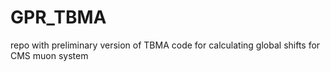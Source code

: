 # GPR_TBMA
repo with preliminary version of TBMA code for calculating global shifts for CMS muon system
